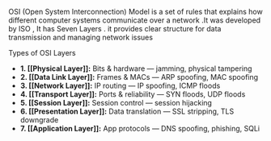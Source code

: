 OSI (Open System Interconnection) Model is a set of rules that explains how different computer systems communicate over a network .It was developed by ISO  , It has Seven Layers . it provides clear structure for data transmission and managing network issues 


Types of OSI Layers

- **1. [[Physical Layer]]:** Bits & hardware — jamming, physical tampering  
- **2. [[Data Link Layer]]:** Frames & MACs — ARP spoofing, MAC spoofing  
- **3. [[Network Layer]]:** IP routing — IP spoofing, ICMP floods  
- **4. [[Transport Layer]]:** Ports & reliability — SYN floods, UDP floods  
- **5. [[Session Layer]]:** Session control — session hijacking  
- **6. [[Presentation Layer]]:** Data translation — SSL stripping, TLS downgrade  
- **7. [[Application Layer]]:** App protocols — DNS spoofing, phishing, SQLi